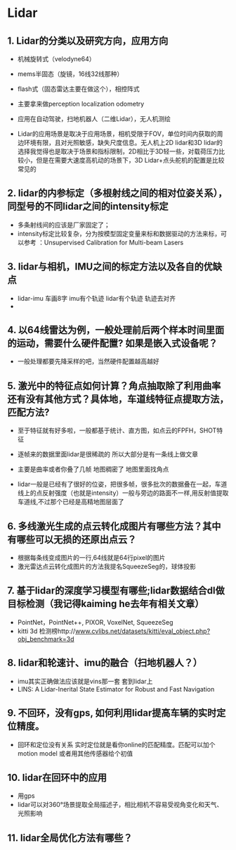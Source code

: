 # Lidar

## 1. Lidar的分类以及研究方向，应用方向

* 机械旋转式（velodyne64）
* mems半固态（旋镜，16线32线那种）
* flash式（固态雷达主要在做这个），相控阵式
    
* 主要拿来做perception localization odometry
* 应用在自动驾驶，扫地机器人（二维Lidar），无人机测绘
* Lidar的应用场景是取决于应用场景，相机受限于FOV，单位时间内获取的周边环境有限，且对光照敏感，缺失尺度信息。无人机上2D lidar和3D lidar的选择我觉得也是取决于场景和指标限制，2D相比于3D轻一些，对载荷压力比较小，但是在需要大速度高机动的场景下，3D Lidar+点头舵机的配置是比较常见的

## 2. lidar的内参标定（多根射线之间的相对位姿关系）， 同型号的不同lidar之间的intensity标定

* 多条射线间的应该是厂家固定了； 
* intensity标定比较复杂，分为按模型固定变量来标和数据驱动的方法来标，可以参考 ：Unsupervised Calibration for Multi-beam Lasers

## 3. lidar与相机，IMU之间的标定方法以及各自的优缺点

* lidar-imu 车画8字 imu有个轨迹 lidar有个轨迹 轨迹去对齐
* 

## 4. 以64线雷达为例，一般处理前后两个样本时间里面的运动，需要什么硬件配置? 如果是嵌入式设备呢？

* 一般处理都要先降采样的吧，当然硬件配置越高越好

## 5. 激光中的特征点如何计算？角点抽取除了利用曲率还有没有其他方式？具体地，车道线特征点提取方法，匹配方法?

* 至于特征就有好多啦，一般都基于统计、直方图，如点云的FPFH，SHOT特征
* 逐帧来的数据里面lidar是很稀疏的 所以大部分是有一条线上做文章 
* 主要是曲率或者你叠了几帧 地图稠密了 地图里面找角点

* lidar一般是已经有了很好的位姿，把很多帧，很多批次的数据叠在一起，车道线上的点反射强度（也就是intensity）一般与旁边的路面不一样,用反射值提取车道线,不过那个已经是高精地图层面了

## 6. 多线激光生成的点云转化成图片有哪些方法？其中有哪些可以无损的还原出点云？

* 根据每条线变成图片的一行,64线就是64行pixel的图片
* 激光雷达点云转化成图片的方法我提名SqueezeSeg的，球体投影

## 7. 基于lidar的深度学习模型有哪些;lidar数据结合dl做目标检测（我记得kaiming he去年有相关文章）

* PointNet，PointNet++, PIXOR, VoxelNet, SqueezeSeg
* kitti 3d 检测榜http://www.cvlibs.net/datasets/kitti/eval_object.php?obj_benchmark=3d

## 8. lidar和轮速计、imu的融合（扫地机器人？）

* imu其实正确做法应该就是vins那一套 套到lidar上
* LINS: A Lidar-Inerital State Estimator for Robust and Fast Navigation

## 9. 不回环，没有gps, 如何利用lidar提高车辆的实时定位精度。

* 回环和定位没有关系 实时定位就是看你online的匹配精度。匹配可以加个motion model 或者用其他传感器给个初值

## 10. lidar在回环中的应用

* 用gps
* lidar可以对360°场景提取全局描述子，相比相机不容易受视角变化和天气、光照影响

## 11. lidar全局优化方法有哪些？
